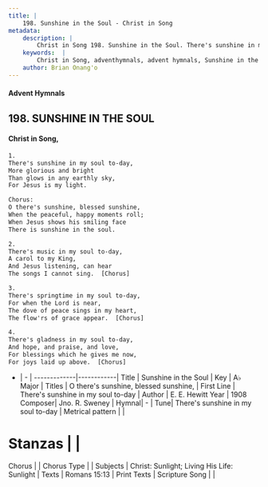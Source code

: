 ```yaml
---
title: |
    198. Sunshine in the Soul - Christ in Song
metadata:
    description: |
        Christ in Song 198. Sunshine in the Soul. There's sunshine in my soul to-day, More glorious and bright Than glows in any earthly sky, For Jesus is my light. Chorus: O there's sunshine, blessed sunshine, When the peaceful, happy moments roll; When Jesus shows his smiling face There is sunshine in the soul.
    keywords:  |
        Christ in Song, adventhymnals, advent hymnals, Sunshine in the Soul, There's sunshine in my soul to-day. O there's sunshine, blessed sunshine,
    author: Brian Onang'o
---
```


#### Advent Hymnals
## 198. SUNSHINE IN THE SOUL
####  Christ in Song,

```txt
1.
There's sunshine in my soul to-day,
More glorious and bright
Than glows in any earthly sky,
For Jesus is my light.

Chorus:
O there's sunshine, blessed sunshine,
When the peaceful, happy moments roll;
When Jesus shows his smiling face
There is sunshine in the soul.

2.
There's music in my soul to-day,
A carol to my King,
And Jesus listening, can hear
The songs I cannot sing.  [Chorus]

3.
There's springtime in my soul to-day,
For when the Lord is near,
The dove of peace sings in my heart,
The flow'rs of grace appear.  [Chorus]

4.
There's gladness in my soul to-day,
And hope, and praise, and love,
For blessings which he gives me now,
For joys laid up above.  [Chorus]

```

- |   -  |
-------------|------------|
Title | Sunshine in the Soul |
Key | A♭ Major |
Titles | O there's sunshine, blessed sunshine, |
First Line | There's sunshine in my soul to-day |
Author | E. E. Hewitt
Year | 1908
Composer| Jno. R. Sweney |
Hymnal|  - |
Tune| There's sunshine in my soul to-day |
Metrical pattern | |
# Stanzas |  |
Chorus |  |
Chorus Type |  |
Subjects | Christ: Sunlight; Living His Life: Sunlight |
Texts | Romans 15:13 |
Print Texts | 
Scripture Song |  |
    
